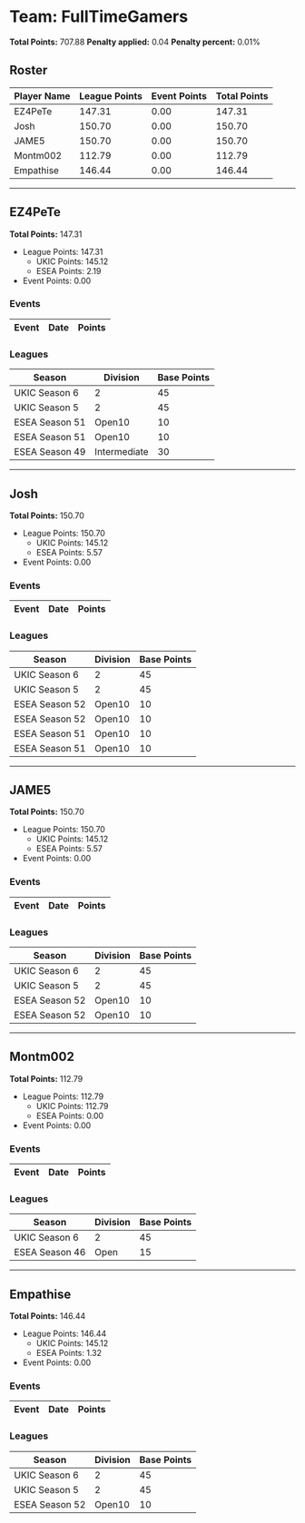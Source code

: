 # Team: FullTimeGamers

**Total Points:** 707.88
**Penalty applied:** 0.04
**Penalty percent:** 0.01%

## Roster
| Player Name | League Points | Event Points | Total Points |
|-------------|--------------|--------------|-------------|
| EZ4PeTe | 147.31 | 0.00 | 147.31 |
| Josh | 150.70 | 0.00 | 150.70 |
| JAME5 | 150.70 | 0.00 | 150.70 |
| Montm002 | 112.79 | 0.00 | 112.79 |
| Empathise | 146.44 | 0.00 | 146.44 |

---

## EZ4PeTe

**Total Points:** 147.31

- League Points: 147.31
  - UKIC Points: 145.12
  - ESEA Points: 2.19
- Event Points: 0.00

### Events
| Event | Date | Points |
|-------|------|--------|
### Leagues
| Season | Division | Base Points |
|--------|----------|-------------|
| UKIC Season 6 | 2 | 45 |
| UKIC Season 5 | 2 | 45 |
| ESEA Season 51 | Open10 | 10 |
| ESEA Season 51 | Open10 | 10 |
| ESEA Season 49 | Intermediate | 30 |
---

## Josh

**Total Points:** 150.70

- League Points: 150.70
  - UKIC Points: 145.12
  - ESEA Points: 5.57
- Event Points: 0.00

### Events
| Event | Date | Points |
|-------|------|--------|
### Leagues
| Season | Division | Base Points |
|--------|----------|-------------|
| UKIC Season 6 | 2 | 45 |
| UKIC Season 5 | 2 | 45 |
| ESEA Season 52 | Open10 | 10 |
| ESEA Season 52 | Open10 | 10 |
| ESEA Season 51 | Open10 | 10 |
| ESEA Season 51 | Open10 | 10 |
---

## JAME5

**Total Points:** 150.70

- League Points: 150.70
  - UKIC Points: 145.12
  - ESEA Points: 5.57
- Event Points: 0.00

### Events
| Event | Date | Points |
|-------|------|--------|
### Leagues
| Season | Division | Base Points |
|--------|----------|-------------|
| UKIC Season 6 | 2 | 45 |
| UKIC Season 5 | 2 | 45 |
| ESEA Season 52 | Open10 | 10 |
| ESEA Season 52 | Open10 | 10 |
---

## Montm002

**Total Points:** 112.79

- League Points: 112.79
  - UKIC Points: 112.79
  - ESEA Points: 0.00
- Event Points: 0.00

### Events
| Event | Date | Points |
|-------|------|--------|
### Leagues
| Season | Division | Base Points |
|--------|----------|-------------|
| UKIC Season 6 | 2 | 45 |
| ESEA Season 46 | Open | 15 |
---

## Empathise

**Total Points:** 146.44

- League Points: 146.44
  - UKIC Points: 145.12
  - ESEA Points: 1.32
- Event Points: 0.00

### Events
| Event | Date | Points |
|-------|------|--------|
### Leagues
| Season | Division | Base Points |
|--------|----------|-------------|
| UKIC Season 6 | 2 | 45 |
| UKIC Season 5 | 2 | 45 |
| ESEA Season 52 | Open10 | 10 |